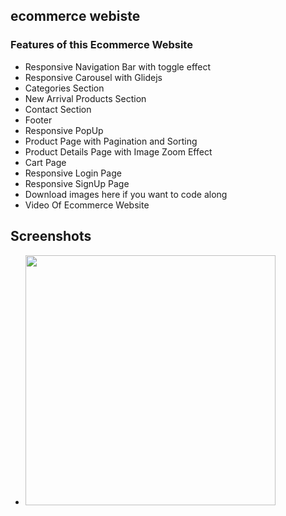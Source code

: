## ecommerce webiste

### Features of this Ecommerce Website

- Responsive Navigation Bar with toggle effect
- Responsive Carousel with Glidejs
- Categories Section
- New Arrival Products Section
- Contact Section
- Footer
- Responsive PopUp
- Product Page with Pagination and Sorting
- Product Details Page with Image Zoom Effect
- Cart Page
- Responsive Login Page
- Responsive SignUp Page
- Download images here if you want to code along
- Video Of Ecommerce Website

## Screenshots

- <img height="400" src="https://github.com/aakashx58/billionaire_app/assets/106716824/82b765ef-66ed-4153-9d1a-8df45f36414b">

